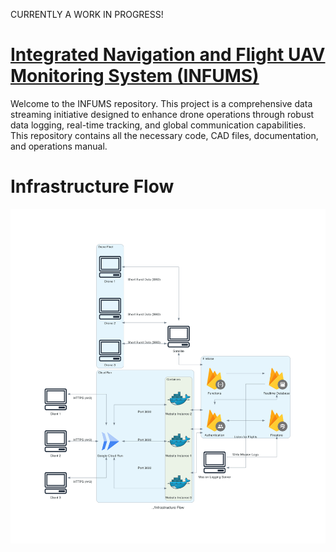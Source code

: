 CURRENTLY A WORK IN PROGRESS!
# [Integrated Navigation and Flight UAV Monitoring System (INFUMS)](https://www.projectinfums.com/)

Welcome to the INFUMS repository. This project is a comprehensive data streaming initiative designed to enhance drone operations through robust data logging, real-time tracking, and global communication capabilities. This repository contains all the necessary code, CAD files, documentation, and operations manual.

# Infrastructure Flow
![alt text](Assets/infrastructure_flow.png)
